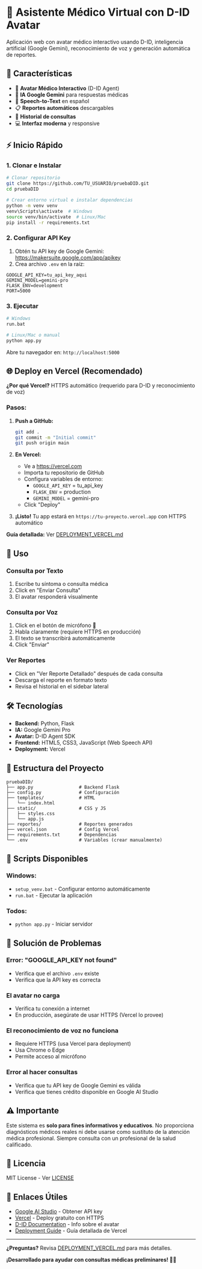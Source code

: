 # 🏥 Asistente Médico Virtual con D-ID Avatar

Aplicación web con avatar médico interactivo usando D-ID, inteligencia artificial (Google Gemini), reconocimiento de voz y generación automática de reportes.

## 🚀 Características

- 🤖 **Avatar Médico Interactivo** (D-ID Agent)
- 🧠 **IA Google Gemini** para respuestas médicas
- 🎤 **Speech-to-Text** en español
- 📋 **Reportes automáticos** descargables
- 📜 **Historial de consultas**
- 💻 **Interfaz moderna** y responsive

## ⚡ Inicio Rápido

### 1. Clonar e Instalar

```bash
# Clonar repositorio
git clone https://github.com/TU_USUARIO/pruebaDID.git
cd pruebaDID

# Crear entorno virtual e instalar dependencias
python -m venv venv
venv\Scripts\activate  # Windows
source venv/bin/activate  # Linux/Mac
pip install -r requirements.txt
```

### 2. Configurar API Key

1. Obtén tu API key de Google Gemini: https://makersuite.google.com/app/apikey
2. Crea archivo `.env` en la raíz:

```env
GOOGLE_API_KEY=tu_api_key_aqui
GEMINI_MODEL=gemini-pro
FLASK_ENV=development
PORT=5000
```

### 3. Ejecutar

```bash
# Windows
run.bat

# Linux/Mac o manual
python app.py
```

Abre tu navegador en: `http://localhost:5000`

## 🌐 Deploy en Vercel (Recomendado)

**¿Por qué Vercel?** HTTPS automático (requerido para D-ID y reconocimiento de voz)

### Pasos:

1. **Push a GitHub:**
   ```bash
   git add .
   git commit -m "Initial commit"
   git push origin main
   ```

2. **En Vercel:**
   - Ve a https://vercel.com
   - Importa tu repositorio de GitHub
   - Configura variables de entorno:
     - `GOOGLE_API_KEY` = tu_api_key
     - `FLASK_ENV` = production
     - `GEMINI_MODEL` = gemini-pro
   - Click "Deploy"

3. **¡Listo!** Tu app estará en `https://tu-proyecto.vercel.app` con HTTPS automático

**Guía detallada:** Ver [DEPLOYMENT_VERCEL.md](DEPLOYMENT_VERCEL.md)

## 📖 Uso

### Consulta por Texto
1. Escribe tu síntoma o consulta médica
2. Click en "Enviar Consulta"
3. El avatar responderá visualmente

### Consulta por Voz
1. Click en el botón de micrófono 🎤
2. Habla claramente (requiere HTTPS en producción)
3. El texto se transcribirá automáticamente
4. Click "Enviar"

### Ver Reportes
- Click en "Ver Reporte Detallado" después de cada consulta
- Descarga el reporte en formato texto
- Revisa el historial en el sidebar lateral

## 🛠️ Tecnologías

- **Backend:** Python, Flask
- **IA:** Google Gemini Pro
- **Avatar:** D-ID Agent SDK
- **Frontend:** HTML5, CSS3, JavaScript (Web Speech API)
- **Deployment:** Vercel

## 📁 Estructura del Proyecto

```
pruebaDID/
├── app.py                 # Backend Flask
├── config.py              # Configuración
├── templates/             # HTML
│   └── index.html
├── static/                # CSS y JS
│   ├── styles.css
│   └── app.js
├── reportes/              # Reportes generados
├── vercel.json            # Config Vercel
├── requirements.txt       # Dependencias
└── .env                   # Variables (crear manualmente)
```

## 🔧 Scripts Disponibles

### Windows:
- `setup_venv.bat` - Configurar entorno automáticamente
- `run.bat` - Ejecutar la aplicación

### Todos:
- `python app.py` - Iniciar servidor

## 🐛 Solución de Problemas

### Error: "GOOGLE_API_KEY not found"
- Verifica que el archivo `.env` existe
- Verifica que la API key es correcta

### El avatar no carga
- Verifica tu conexión a internet
- En producción, asegúrate de usar HTTPS (Vercel lo provee)

### El reconocimiento de voz no funciona
- Requiere HTTPS (usa Vercel para deployment)
- Usa Chrome o Edge
- Permite acceso al micrófono

### Error al hacer consultas
- Verifica que tu API key de Google Gemini es válida
- Verifica que tienes crédito disponible en Google AI Studio

## ⚠️ Importante

Este sistema es **solo para fines informativos y educativos**. No proporciona diagnósticos médicos reales ni debe usarse como sustituto de la atención médica profesional. Siempre consulta con un profesional de la salud calificado.

## 📝 Licencia

MIT License - Ver [LICENSE](LICENSE)

## 🔗 Enlaces Útiles

- [Google AI Studio](https://makersuite.google.com/app/apikey) - Obtener API key
- [Vercel](https://vercel.com) - Deploy gratuito con HTTPS
- [D-ID Documentation](https://docs.d-id.com/) - Info sobre el avatar
- [Deployment Guide](DEPLOYMENT_VERCEL.md) - Guía detallada de Vercel

---

**¿Preguntas?** Revisa [DEPLOYMENT_VERCEL.md](DEPLOYMENT_VERCEL.md) para más detalles.

**¡Desarrollado para ayudar con consultas médicas preliminares! 🏥✨**
